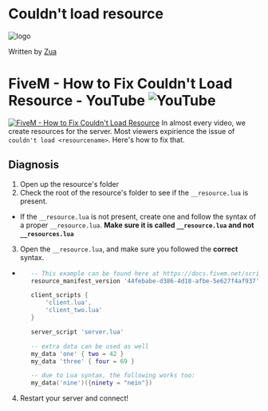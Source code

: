 [zua]: https://github.com/thatziv
[logo]: https://raw.githubusercontent.com/jevajs/jeva-screen/master/main.png
# Couldn't load resource
 ![logo][logo]

 Written by [Zua][zua]
 # FiveM - How to Fix Couldn't Load Resource - YouTube ![YouTube](https://s.ytimg.com/yts/img/favicon-vfl8qSV2F.ico)
  [![FiveM - How to Fix Couldn't Load Resource](http://img.youtube.com/vi/cPJzei0cPFU/0.jpg)](http://www.youtube.com/watch?v=cPJzei0cPFU) 
  In almost every video, we create resources for the server. Most viewers expirience the issue of `couldn't load <resourcename>`. Here's how to fix that.
## Diagnosis
 1. Open up the resource's folder
 2. Check the root of the resource's folder to see if the `__resource.lua` is present. 
  - If the `__resource.lua` is not present, create one and follow the syntax of a proper `__resource.lua`. **Make sure it is called `__resource.lua` and not `__resources.lua`**
 3. Open the `__resource.lua`, and make sure you followed the **correct** syntax.
  *  ```lua
        -- This example can be found here at https://docs.fivem.net/scripting-reference/resource-manifest/resource-manifest/#example
        resource_manifest_version '44febabe-d386-4d18-afbe-5e627f4af937'

        client_scripts {
            'client.lua',
            'client_two.lua'
        }

        server_script 'server.lua'

        -- extra data can be used as well
        my_data 'one' { two = 42 }
        my_data 'three' { four = 69 }

        -- due to Lua syntax, the following works too:
        my_data('nine')({ninety = "nein"})
     ```
 4. Restart your server and connect!
